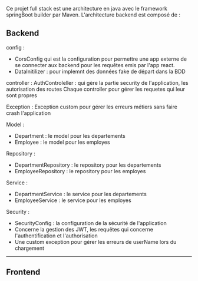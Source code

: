 Ce projet full stack est une architecture en java avec le framework springBoot builder par Maven. L'architecture backend est composé de :

## Backend 

config :
- CorsConfig qui est la configuration pour permettre une app externe de se connecter aux backend pour les requêtes emis par l'app react.
- DataInitilizer : pour implemnt des données fake de départ dans la BDD


controller :
AuthControleller : qui gère la partie security de l'application, les autorisation des routes
Chaque controller pour gérer les requetes qui leur sont propres

Exception :
Exception custom pour gérer les erreurs métiers sans faire crash l'application

Model :
- Department : le model pour les departements
- Employee : le model pour les employes

Repository :
- DepartmentRepository : le repository pour les departements
- EmployeeRepository : le repository pour les employes

Service :
- DepartmentService : le service pour les departements
- EmployeeService : le service pour les employes

Security :
- SecurityConfig : la configuration de la sécurité de l'application
- Concerne la gestion des JWT, les requêtes qui concerne l'authentification et l'authorisation
- Une custom exception pour gérer les erreurs de userName  lors du chargement 

---

## Frontend
